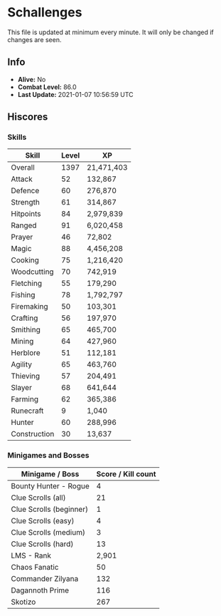 # Schallenges

This file is updated at minimum every minute. It will only be changed if changes are seen.

## Info

 - **Alive:** No
 - **Combat Level:** 86.0
 - **Last Update:** 2021-01-07 10:56:59 UTC

## Hiscores

### Skills

| Skill | Level | XP |
|--|--|--|
| Overall | 1397 | 21,471,403 |
| Attack | 52 | 132,867 |
| Defence | 60 | 276,870 |
| Strength | 61 | 314,867 |
| Hitpoints | 84 | 2,979,839 |
| Ranged | 91 | 6,020,458 |
| Prayer | 46 | 72,802 |
| Magic | 88 | 4,456,208 |
| Cooking | 75 | 1,216,420 |
| Woodcutting | 70 | 742,919 |
| Fletching | 55 | 179,290 |
| Fishing | 78 | 1,792,797 |
| Firemaking | 50 | 103,301 |
| Crafting | 56 | 197,970 |
| Smithing | 65 | 465,700 |
| Mining | 64 | 427,960 |
| Herblore | 51 | 112,181 |
| Agility | 65 | 463,760 |
| Thieving | 57 | 204,491 |
| Slayer | 68 | 641,644 |
| Farming | 62 | 365,386 |
| Runecraft | 9 | 1,040 |
| Hunter | 60 | 288,996 |
| Construction | 30 | 13,637 |

### Minigames and Bosses

| Minigame / Boss | Score / Kill count |
|--|--|
| Bounty Hunter - Rogue | 4 |
| Clue Scrolls (all) | 21 |
| Clue Scrolls (beginner) | 1 |
| Clue Scrolls (easy) | 4 |
| Clue Scrolls (medium) | 3 |
| Clue Scrolls (hard) | 13 |
| LMS - Rank | 2,901 |
| Chaos Fanatic | 50 |
| Commander Zilyana | 132 |
| Dagannoth Prime | 116 |
| Skotizo | 267 |
